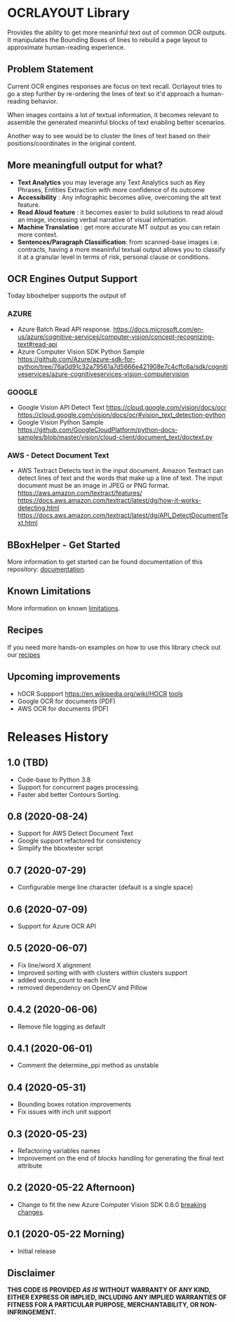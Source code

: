 # OCRLAYOUT Library
Provides the ability to get more meaninful text out of common OCR outputs. It manipulates the Bounding Boxes of lines to rebuild a page layout to approximate human-reading experience.  
## Problem Statement
Current OCR engines responses are focus on text recall. Ocrlayout tries to go a step further by re-ordering the lines of text so it'd approach a human-reading behavior. 

When images contains a lot of textual information, it becomes relevant to assemble the generated meaninful blocks of text enabling better scenarios. 

Another way to see would be to cluster the lines of text based on their positions/coordinates in the original content. 
## More meaningfull output for what? 
- **Text Analytics** you may leverage any Text Analytics such as Key Phrases, Entities Extraction with more confidence of its outcome
- **Accessibility** : Any infographic becomes alive, overcoming the alt text feature.
- **Read Aloud feature** : it becomes easier to build solutions to read aloud an image, increasing verbal narrative of visual information. 
- **Machine Translation** : get more accurate MT output as you can retain more context. 
- **Sentences/Paragraph Classification**: from scanned-base images i.e. contracts, having a more meaninful textual output allows you to classify it at a granular level in terms of risk, personal clause or conditions. 
## OCR Engines Output Support
Today bboxhelper supports the output of 
### AZURE
* Azure Batch Read API response. 
https://docs.microsoft.com/en-us/azure/cognitive-services/computer-vision/concept-recognizing-text#read-api
* Azure Computer Vision SDK Python Sample
https://github.com/Azure/azure-sdk-for-python/tree/76a0d91c32a79561a7d5666e421908e7c4cffc6a/sdk/cognitiveservices/azure-cognitiveservices-vision-computervision
### GOOGLE 
* Google Vision API Detect Text
https://cloud.google.com/vision/docs/ocr
https://cloud.google.com/vision/docs/ocr#vision_text_detection-python
* Google Vision Python Sample
https://github.com/GoogleCloudPlatform/python-docs-samples/blob/master/vision/cloud-client/document_text/doctext.py
### AWS - Detect Document Text
* AWS Textract
Detects text in the input document. Amazon Textract can detect lines of text and the words that make up a line of text. The input document must be an image in JPEG or PNG format.
https://aws.amazon.com/textract/features/
https://docs.aws.amazon.com/textract/latest/dg/how-it-works-detecting.html
https://docs.aws.amazon.com/textract/latest/dg/API_DetectDocumentText.html

## BBoxHelper - Get Started
More information to get started can be found documentation of this repository: [documentation](https://puthurr.github.io/getting-started/).

## Known Limitations 
More information on known [limitations](https://puthurr.github.io/known-limitations/).

## Recipes 
If you need more hands-on examples on how to use this library check out our [recipes](https://github.com/puthurr/ocrlayout-recipes)

## Upcoming improvements
* hOCR Suppport https://en.wikipedia.org/wiki/HOCR [tools](https://github.com/tmbdev/hocr-tools)
* Google OCR for documents (PDF)
* AWS OCR for documents (PDF)

# Releases History
## 1.0 (TBD)
- Code-base to Python 3.8
- Support for concurrent pages processing. 
- Faster abd better Contours Sorting.
## 0.8 (2020-08-24)
- Support for AWS Detect Document Text 
- Google support refactored for consistency 
- Simplify the bboxtester script
## 0.7 (2020-07-29)
- Configurable merge line character (default is a single space)
## 0.6 (2020-07-09)
- Support for Azure OCR API 
## 0.5 (2020-06-07)
- Fix line/word X alignment
- Improved sorting with with clusters within clusters support
- added words_count to each line
- removed dependency on OpenCV and Pillow
## 0.4.2 (2020-06-06)
- Remove file logging as default
## 0.4.1 (2020-06-01)
- Comment the determine_ppi method as unstable
## 0.4 (2020-05-31)
- Bounding boxes rotation improvements
- Fix issues with inch unit support
## 0.3 (2020-05-23)
- Refactoring variables names 
- Improvement on the end of blocks handling for generating the final text attribute
## 0.2 (2020-05-22 Afternoon)
- Change to fit the new Azure Computer Vision SDK 0.6.0 [breaking changes](https://pypi.org/project/azure-cognitiveservices-vision-computervision/0.6.0/).
## 0.1 (2020-05-22 Morning)
- Initial release 
## Disclaimer
**THIS CODE IS PROVIDED *AS IS* WITHOUT WARRANTY OF ANY KIND, EITHER EXPRESS OR IMPLIED, INCLUDING ANY IMPLIED WARRANTIES OF FITNESS FOR A PARTICULAR PURPOSE, MERCHANTABILITY, OR NON-INFRINGEMENT.**
